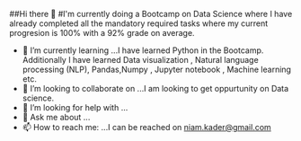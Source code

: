  ##Hi there 👋
#I'm currently doing a Bootcamp on Data Science where I have already completed all the mandatory required tasks where my current progresion is 100% with a 92% grade on average.
- 🌱 I’m currently learning ...I have learned Python in the Bootcamp. Additionally I have learned Data visualization , Natural language processing (NLP), Pandas,Numpy , Jupyter notebook , Machine learning etc.
- 👯 I’m looking to collaborate on ...I am looking to get oppurtunity on Data science. 
- 🤔 I’m looking for help with ...
- 💬 Ask me about ...
- 📫 How to reach me: ...I can be reached on niam.kader@gmail.com

